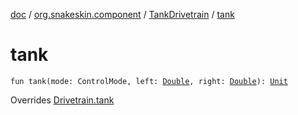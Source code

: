 [doc](../../index.md) / [org.snakeskin.component](../index.md) / [TankDrivetrain](index.md) / [tank](./tank.md)

# tank

`fun tank(mode: ControlMode, left: `[`Double`](https://kotlinlang.org/api/latest/jvm/stdlib/kotlin/-double/index.html)`, right: `[`Double`](https://kotlinlang.org/api/latest/jvm/stdlib/kotlin/-double/index.html)`): `[`Unit`](https://kotlinlang.org/api/latest/jvm/stdlib/kotlin/-unit/index.html)

Overrides [Drivetrain.tank](../-drivetrain/tank.md)

